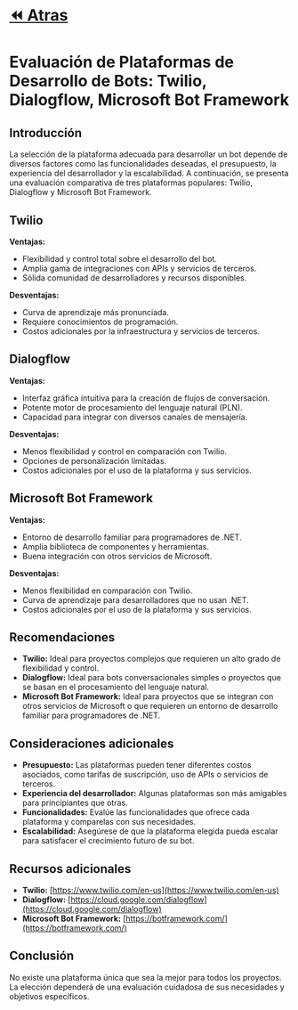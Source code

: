 # [⏪ Atras](./README.md)
# Evaluación de Plataformas de Desarrollo de Bots: Twilio, Dialogflow, Microsoft Bot Framework

## Introducción

La selección de la plataforma adecuada para desarrollar un bot depende de diversos factores como las funcionalidades deseadas, el presupuesto, la experiencia del desarrollador y la escalabilidad. A continuación, se presenta una evaluación comparativa de tres plataformas populares: Twilio, Dialogflow y Microsoft Bot Framework.

## Twilio

**Ventajas:**

* Flexibilidad y control total sobre el desarrollo del bot.
* Amplia gama de integraciones con APIs y servicios de terceros.
* Sólida comunidad de desarrolladores y recursos disponibles.

**Desventajas:**

* Curva de aprendizaje más pronunciada.
* Requiere conocimientos de programación.
* Costos adicionales por la infraestructura y servicios de terceros.

## Dialogflow

**Ventajas:**

* Interfaz gráfica intuitiva para la creación de flujos de conversación.
* Potente motor de procesamiento del lenguaje natural (PLN).
* Capacidad para integrar con diversos canales de mensajería.

**Desventajas:**

* Menos flexibilidad y control en comparación con Twilio.
* Opciones de personalización limitadas.
* Costos adicionales por el uso de la plataforma y sus servicios.

## Microsoft Bot Framework

**Ventajas:**

* Entorno de desarrollo familiar para programadores de .NET.
* Amplia biblioteca de componentes y herramientas.
* Buena integración con otros servicios de Microsoft.

**Desventajas:**

* Menos flexibilidad en comparación con Twilio.
* Curva de aprendizaje para desarrolladores que no usan .NET.
* Costos adicionales por el uso de la plataforma y sus servicios.

## Recomendaciones

* **Twilio:** Ideal para proyectos complejos que requieren un alto grado de flexibilidad y control.
* **Dialogflow:** Ideal para bots conversacionales simples o proyectos que se basan en el procesamiento del lenguaje natural.
* **Microsoft Bot Framework:** Ideal para proyectos que se integran con otros servicios de Microsoft o que requieren un entorno de desarrollo familiar para programadores de .NET.

## Consideraciones adicionales

* **Presupuesto:** Las plataformas pueden tener diferentes costos asociados, como tarifas de suscripción, uso de APIs o servicios de terceros.
* **Experiencia del desarrollador:** Algunas plataformas son más amigables para principiantes que otras.
* **Funcionalidades:** Evalúe las funcionalidades que ofrece cada plataforma y comparelas con sus necesidades.
* **Escalabilidad:** Asegúrese de que la plataforma elegida pueda escalar para satisfacer el crecimiento futuro de su bot.

## Recursos adicionales

* **Twilio:** [https://www.twilio.com/en-us](https://www.twilio.com/en-us)
* **Dialogflow:** [https://cloud.google.com/dialogflow](https://cloud.google.com/dialogflow)
* **Microsoft Bot Framework:** [https://botframework.com/](https://botframework.com/)

## Conclusión

No existe una plataforma única que sea la mejor para todos los proyectos. La elección dependerá de una evaluación cuidadosa de sus necesidades y objetivos específicos.

